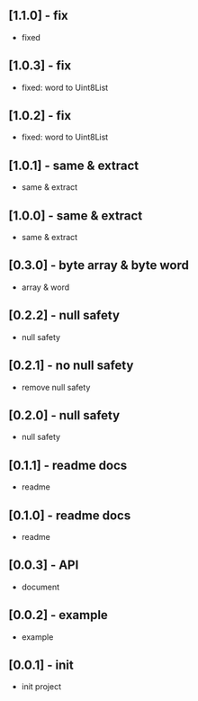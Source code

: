 ## [1.1.0] - fix
* fixed
## [1.0.3] - fix
* fixed: word to Uint8List
## [1.0.2] - fix
* fixed: word to Uint8List
## [1.0.1] - same & extract
* same & extract
## [1.0.0] - same & extract
* same & extract
## [0.3.0] - byte array & byte word
* array &  word
## [0.2.2] - null safety
* null safety
## [0.2.1] - no null safety
* remove null safety
## [0.2.0] - null safety
* null safety
## [0.1.1] - readme docs
* readme
## [0.1.0] - readme docs
* readme

## [0.0.3] - API
* document

## [0.0.2] - example
* example

## [0.0.1] - init
* init project
